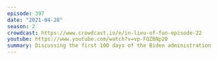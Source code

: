 ```yaml
---
episode: 397
date: "2021-04-28"
season: 2
crowdcast: https://www.crowdcast.io/e/in-lieu-of-fun-episode-22
youtube: https://www.youtube.com/watch?v=vp-FQZBNp20
summary: Discussing the first 100 days of the Biden administration
---
```

